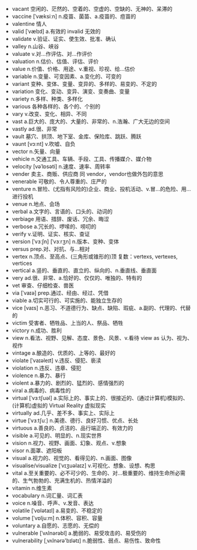 - vacant 空闲的、茫然的、空着的、空虚的、空缺的、无神的、呆滞的
- vaccine [ˈvæksiːn] n.疫苗、菌苗、a.疫苗的、痘苗的
- valentine 情人
- valid [ˈvælɪd] a.有效的    invalid 无效的
- validate v.验证、证实、使生效、批准、确认
- valley n.山谷、峡谷
- valuate v.对...作评估、对...作评价
- valuation n.估价、估值、评估、评价
- value n.价值、价格、用途、v.重视、珍视、给...估价
- variable n.变量、可变因素、a.变化的、可变的
- variant 变种、变体、变量、变异的、多样的、易变的、不定的
- variation 变化、变动、变异、演变、变奏曲、变量
- variety n.多样、种类、多样化
- various 各种各样的、各个的、个别的
- vary v.改变、变化、相异、不同
- vast a.巨大的、庞大的、大量的、非常的、n.浩瀚、广大无边的空间
- vastly ad.很、非常
- vault 墓穴、拱顶、地下室、金库、保险库、跳跃、腾跃
- vaunt [vɔːnt] v.吹嘘、自负
- vector n.矢量、向量
- vehicle n.交通工具、车辆、手段、工具、传播媒介、媒介物
- velocity [vəˈlɒsəti] n.速度、速率、周转率
- vender 卖主、商贩、供应商 同 vendor，vendor也做外包的意思
- venerable 可敬的、令人尊重的、庄严的
- venture n.冒险、(尤指有风险的)企业、商业、投机活动、v.冒...的危险、用...进行投机
- venue n.地点、会场
- verbal a.文字的、言语的、口头的、动词的
- verbiage 用语、措辞、废话、冗余、晦涩
- verbose a.冗长的、啰嗦的、唠叨的
- verify v.证明、证实、核实、查证
- version [ˈvɜːʃn] [ˈvɜːrʒn] n.版本、变种、变体
- versus prep.对、对抗、与...相对
- vertex n.顶点、至高点、(三角形或锥形的)顶 复数：vertexs, vertexes, vertices
- vertical a.竖的、垂直的、直立的、纵向的、n.垂直线、垂直面
- very ad.很、非常、a.恰好的、仅仅的、唯独的、特有的
- vet 审查、仔细检查、兽医
- via [ˈvaɪə] prep.通过、经由、经过、凭借
- viable a.切实可行的、可实施的、能独立生存的
- vice [vaɪs] n.恶习、不道德行为、缺点、缺陷、瑕疵、a.副的、代理的、代替的
- victim 受害者、牺牲品、上当的人、祭品、牺牲
- victory n.成功、胜利
- view n.看法、视野、见解、态度、景色、风景、v.看待 view as 认为、视为、视作
- vintage a.酿造的、优质的、上等的、最好的
- violate [ˈvaɪəleɪt] v.违反、侵犯、亵渎
- violation n.违反、违章、侵犯
- violence n.暴力、暴行
- violent a.暴力的、剧烈的、猛烈的、感情强烈的
- viral a.病毒的、病毒性的
- virtual [ˈvɜːtʃuəl] a.实际上的、事实上的、很接近的、(通过计算机)模拟的、(计算机)虚拟的  Virtual Reality 虚拟现实
- virtually ad.几乎、差不多、事实上、实际上
- virtue [ˈvɜːtʃuː] n.美德、德行、良好习惯、优点、长处
- virtuous a.善良的、贞洁的、品行端正的、有效力的
- visible a.可见的、明显的、n.现实世界
- vision n.视力、视野、画面、幻象、观点、v.想象
- visor n.面罩、遮阳板
- visual a.视力的、视觉的、看得见的、n.画面、图像
- visualise/visualize [ˈvɪʒuəlaɪz] v.可视化、想象、设想、构思
- vital a.至关重要的、必不可少的、生命的、对…极重要的、维持生命所必需的、生气勃勃的、充满生机的、热情洋溢的
- vitamin n.维生素
- vocabulary n.词汇量、词汇表
- voice n.噪音、呼声、v.发音、表达
- volatile [ˈvɒlətaɪl] a.易变的、不稳定的
- volume [ˈvɒljuːm] n.体积、容积、容量
- voluntary a.自愿的、志愿的、无偿的
- vulnerable [ˈvʌlnərəbl] a.脆弱的、易受攻击的、易受伤的
- vulnerability [ˌvʌlnərə'bɪlətɪ] n.脆弱性、弱点、易伤性、致命性